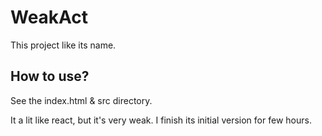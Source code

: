 # WeakAct

This project like its name.

## How to use?

See the index.html & src directory.

It a lit like react, but it's very weak. I finish its initial version for few hours.